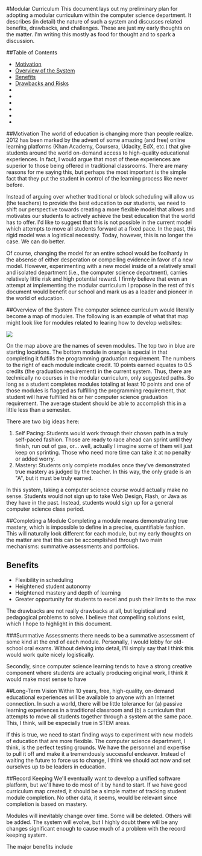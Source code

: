 #Modular Curriculum
This document lays out my preliminary plan for adopting a modular curriculum within the computer science department. It describes (in detail) the nature of such a system and discusses related benefits, drawbacks, and challenges. These are just my early thoughts on the matter. I'm writing this mostly as food for thought and to spark a discussion.

##Table of Contents

* [Motivation](#motivation)
* [Overview of the System](#overview-of-the-system)
* [Benefits](#)
* [Drawbacks and Risks](#)
* [](#)
* [](#)
* [](#)
* [](#)
* [](#)
* [](#)

##Motivation
The world of education is changing more than people realize. 2012 has been marked by the advent of some amazing (and free) online learning platforms (Khan Academy, Coursera, Udacity, EdX, etc.) that give students around the world on-demand access to high-quality educational experiences. In fact, I would argue that most of these experiences are superior to those being offered in traditional classrooms. There are many reasons for me saying this, but perhaps the most important is the simple fact that they put the student in control of the learning process like never before.

Instead of arguing over whether traditional or block scheduling will allow us (the teachers) to provide the best education to our students, we need to shift our perspective towards creating a more flexible model that allows and motivates our students to actively achieve the best education that the world has to offer. I'd like to suggest that this is not possible in the current model which attempts to move all students forward at a fixed pace. In the past, this rigid model was a logistical necessity. Today, however, this is no longer the case. We can do better.

Of course, changing the model for an entire school would be foolhardy in the absense of either desperation or compelling evidence in favor of a new model. However, experimenting with a new model inside of a relatively small and isolated department (i.e., the computer science department), carries relatively little risk and high potential reward. I firmly believe that even an attempt at implementing the modular curriculum I propose in the rest of this document would benefit our school and mark us as a leader and pioneer in the world of education.

##Overview of the System
The computer science curriculum would literally become a map of modules. The following is an example of what that map might look like for modules related to learing how to develop websites:

![](https://github.com/christensenacademy/christensen-academy/raw/master/modular-curriculum/web-modules.png)

On the map above are the names of seven modules. The top two in blue are starting locations. The bottom module in orange is special in that completing it fulfills the programming graduation requirement. The numbers to the right of each module indicate credit. 10 points earned equates to 0.5 credits (the graduation requirement) in the current system. Thus, there are technically no courses in the modular curriculum, only suggested paths. So long as a student completes modules totaling at least 10 points and one of those modules is flagged as fulfilling the programming requirement, that student will have fulfilled his or her computer science graduation requirement. The average student should be able to accomplish this in a little less than a semester.

There are two big ideas here:

1. Self Pacing: Students would work through their chosen path in a truly self-paced fashion. Those are ready to race ahead can sprint until they finish, run out of gas, or... well, actually I imagine some of them will just keep on sprinting. Those who need more time can take it at no penalty or added worry.
2. Mastery: Students only complete modules once they've demonstrated true mastery as judged by the teacher. In this way, the only grade is an "A", but it must be truly earned.

In this system, taking a computer science *course* would actually make no sense. Students would not sign up to take Web Design, Flash, or Java as they have in the past. Instead, students would sign up for a general computer science class period. 


##Completing a Module
Completing a module means demonstrating true mastery, which is impossible to define in a precise, quantifiable fashion. This will naturally look different for each module, but my early thoughts on the matter are that this can be accomplished through two main mechanisms: summative assessments and portfolios.

## Benefits
* Flexibility in scheduling
* Heightened student autonomy
* Heightened mastery and depth of learning
* Greater opportunity for students to excel and push their limits to the max

The drawbacks are not really drawbacks at all, but logistical and pedagogical problems to solve. I believe that compelling solutions exist, which I hope to highlight in this document.

###Summative Assessments
there needs to be a summative assessment of some kind at the end of each module. Personally, I would lobby for old-school oral exams. Without delving into detail, I'll simply say that I think this would work quite nicely logistically.

Secondly, since computer science learning tends to have a strong creative component where students are actually producing original work, I think it would make most sense to have 




##Long-Term Vision
Within 10 years, free, high-quality, on-demand educational experiences will be available to anyone with an Internet connection. In such a world, there will be little tolerance for (a) passive learning experiences in a traditional classroom and (b) a curriculum that attempts to move all students together through a system at the same pace. This, I think, will be especially true in STEM areas.

If this is true, we need to start finding ways to experiment with new models of education that are more flexible. The computer science department, I think, is the perfect testing grounds. We have the personnel and expertise to pull it off and make it a tremendously successful endeavor. Instead of waiting the future to force us to change, I think we should act now and set ourselves up to be leaders in education.

##Record Keeping
We'll eventually want to develop a unified software platform, but we'll have to do most of it by hand to start. If we have good curriculum map created, it should be a simple matter of tracking student module completion. No other data, it seems, would be relevant since completion is based on mastery.

Modules will inevitably change over time. Some will be deleted. Others will be added. The system will evolve, but I highly doubt there will be any changes significant enough to cause much of a problem with the record keeping system.

The major benefits include


